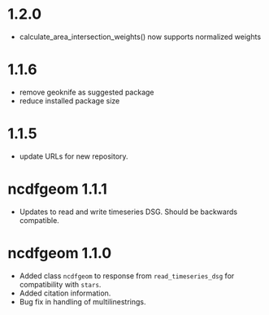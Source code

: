 1.2.0
==========
* calculate_area_intersection_weights() now supports normalized weights

1.1.6
==========
* remove geoknife as suggested package
* reduce installed package size

1.1.5
==========
* update URLs for new repository.

ncdfgeom 1.1.1
==========
* Updates to read and write timeseries DSG. Should be backwards compatible.

ncdfgeom 1.1.0
==========
* Added class `ncdfgeom` to response from `read_timeseries_dsg` for compatibility with `stars`.
* Added citation information.
* Bug fix in handling of multilinestrings.